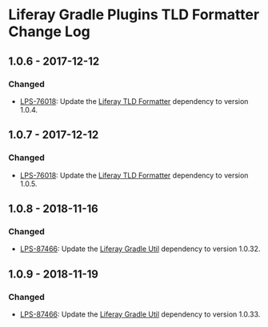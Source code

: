 # Liferay Gradle Plugins TLD Formatter Change Log

## 1.0.6 - 2017-12-12

### Changed
- [LPS-76018]: Update the [Liferay TLD Formatter] dependency to version 1.0.4.

## 1.0.7 - 2017-12-12

### Changed
- [LPS-76018]: Update the [Liferay TLD Formatter] dependency to version 1.0.5.

## 1.0.8 - 2018-11-16

### Changed
- [LPS-87466]: Update the [Liferay Gradle Util] dependency to version 1.0.32.

## 1.0.9 - 2018-11-19

### Changed
- [LPS-87466]: Update the [Liferay Gradle Util] dependency to version 1.0.33.

[Liferay Gradle Util]: https://github.com/liferay/liferay-portal/tree/master/modules/sdk/gradle-util
[Liferay TLD Formatter]: https://github.com/liferay/liferay-portal/tree/master/modules/util/tld-formatter
[LPS-76018]: https://issues.liferay.com/browse/LPS-76018
[LPS-87466]: https://issues.liferay.com/browse/LPS-87466
